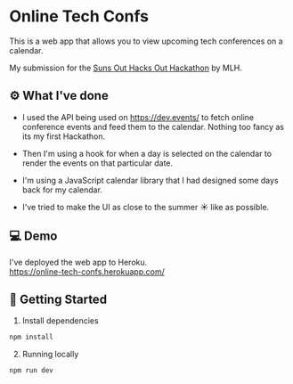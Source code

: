 # Online Tech Confs
This is a web app that allows you to view upcoming tech conferences on a calendar.

My submission for the [Suns Out Hacks Out Hackathon](https://sunsouthacksout.devpost.com/) by MLH.

## ⚙️ What I've done
- I used the API being used on https://dev.events/ to fetch online conference events and feed them to the calendar. Nothing too fancy as its my first Hackathon.  

- Then I'm using a hook for when a day is selected on the calendar to render the events on that particular date.

- I'm using a JavaScript calendar library that I had designed some days back for my calendar.

- I've tried to make the UI as close to the summer ☀️ like as possible.

## 💻 Demo

I've deployed the web app to Heroku.  
https://online-tech-confs.herokuapp.com/

## 🚀 Getting Started
1. Install dependencies
```bash
npm install
```

2. Running locally
```bash
npm run dev
```
